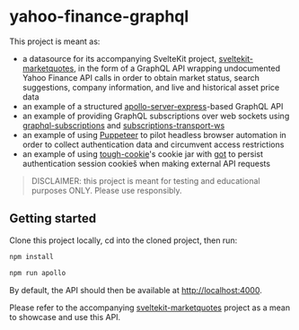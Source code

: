 # yahoo-finance-graphql

This project is meant as:

- a datasource for its accompanying SvelteKit project, [sveltekit-marketquotes](), in the form of a GraphQL API wrapping undocumented Yahoo Finance API calls in order to obtain market status, search suggestions, company information, and live and historical asset price data
- an example of a structured [apollo-server-express]()-based GraphQL API
- an example of providing GraphQL subscriptions over web sockets using [graphql-subscriptions]() and [subscriptions-transport-ws]()
- an example of using [Puppeteer]() to pilot headless browser automation in order to collect authentication data and circumvent access restrictions
- an example of using [tough-cookie]()'s cookie jar with [got]() to persist authentication session cookieš when making external API requests

> DISCLAIMER: this project is meant for testing and educational purposes ONLY. Please use responsibly.

## Getting started

Clone this project locally, cd into the cloned project, then run:

```bash
npm install

npm run apollo
```

By default, the API should then be available at [http://localhost:4000](http://localhost:4000).

Please refer to the accompanying [sveltekit-marketquotes]() project as a mean to showcase and use this API.
